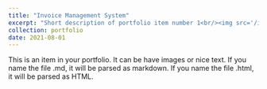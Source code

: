 ```yaml
---
title: "Invoice Management System"
excerpt: "Short description of portfolio item number 1<br/><img src='/images/500x300.png'>"
collection: portfolio
date: 2021-08-01
---
```


This is an item in your portfolio. It can be have images or nice text. If you name the file .md, it will be parsed as markdown. If you name the file .html, it will be parsed as HTML. 
